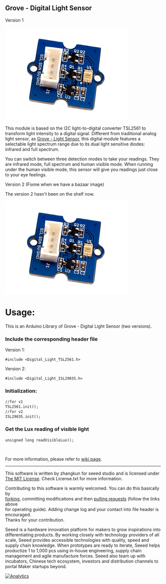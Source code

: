 Grove - Digital Light Sensor
---------------------------------------------------------

Version 1

<img src=https://raw.githubusercontent.com/SeeedDocument/Grove-Digital_Light_Sensor/master/img/Digital_Light_Sensor.jpg width=400>

This module is based on the I2C light-to-digital converter TSL2561 to transform light intensity to a digital signal. Different from traditional analog light sensor, as [Grove - Light Sensor](http://www.seeedstudio.com/depot/grove-light-sensorp-p-1253.html?cPath=144_148), this digital module features a selectable light spectrum range due to its dual light sensitive diodes: infrared and full spectrum. 
 
You can switch between three detection modes to take your readings. They are infrared mode, full spectrum and human visible mode. When running under the human visible mode, this sensor will give you readings just close to your eye feelings.

Version 2 (Fixme when we have a bazaar image)

The version 2 hasn't been on the shelf now.

<img src=https://raw.githubusercontent.com/SeeedDocument/Grove-Digital_Light_Sensor/master/img/Digital_Light_Sensor.jpg width=400>

# Usage:

This is an Arduino Library of Grove - Digital Light Sensor (two versions).

### Include the corresponding header file

Version 1:

    #include <Digital_Light_TSL2561.h>

Version 2:

    #include <Digital_Light_ISL29035.h>

### Initialization:

    //for v1
    TSL2561.init();
    //for v2
    ISL29035.init();

### Get the Lux reading of visible light

    unsigned long readVisibleLux();

<br>

For more information, please refer to [wiki page](http://www.seeedstudio.com/wiki/Grove_-_Digital_Light_Sensor).
    
----

This software is written by zhangkun for seeed studio and is licensed under [The MIT License](http://opensource.org/licenses/mit-license.php). Check License.txt for more information.<br>

Contributing to this software is warmly welcomed. You can do this basically by<br>
[forking](https://help.github.com/articles/fork-a-repo), committing modifications and then [pulling requests](https://help.github.com/articles/using-pull-requests) (follow the links above<br>
for operating guide). Adding change log and your contact into file header is encouraged.<br>
Thanks for your contribution.

Seeed is a hardware innovation platform for makers to grow inspirations into differentiating products. By working closely with technology providers of all scale, Seeed provides accessible technologies with quality, speed and supply chain knowledge. When prototypes are ready to iterate, Seeed helps productize 1 to 1,000 pcs using in-house engineering, supply chain management and agile manufacture forces. Seeed also team up with incubators, Chinese tech ecosystem, investors and distribution channels to portal Maker startups beyond.

[![Analytics](https://ga-beacon.appspot.com/UA-46589105-3/Grove_Digital_Light_Sensor)](https://github.com/igrigorik/ga-beacon)
